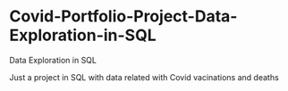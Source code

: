 # Covid-Portfolio-Project-Data-Exploration-in-SQL
Data Exploration in SQL

Just a project in SQL with data related with Covid vacinations and deaths 
